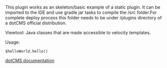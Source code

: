 This plugin works as an skeleton/basic example of a static plugin. It can be imported to the IDE and use gradle jar tasks to compile the /src folder.For complete deploy process this folder needs to be under /plugins directory of a dotCMS official distribution.

Viewtool: Java classes that are made accessible to velocity templates.

Usage:
```
$helloWorld.hello()
```

[dotCMS documentation](https://dotcms.com/docs/latest/custom-viewtool-example)
